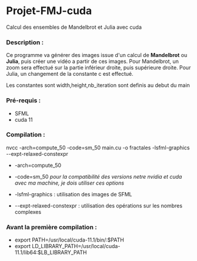 # Projet-FMJ-cuda

Calcul des ensembles de Mandelbrot et Julia avec cuda

### Description :

Ce programme va générer des images issue d'un calcul de **Mandelbrot** ou **Julia**, puis créer une vidéo a partir de ces images.
Pour Mandelbrot, un zoom sera effectué sur la partie inférieur droite, puis supérieure droite.
Pour Julia, un changement de la constante c est effectué.

Les constantes sont width,height,nb_iteration sont definis au debut du main

### Pré-requis : 
* SFML 
* cuda 11
	
### Compilation :

nvcc -arch=compute_50 -code=sm_50 main.cu -o fractales -lsfml-graphics --expt-relaxed-constexpr

* -arch=compute_50
* -code=sm_50 
*pour la compatibilité des versions netre nvidia et cuda avec ma machine, je dois utiliser ces options*

* -lsfml-graphics : utilisation des images de SFML
* --expt-relaxed-constexpr : utilisation des opérations sur les nombres complexes


### Avant la première compilation :

* export PATH=/usr/local/cuda-11.1/bin/:$PATH
* export LD_LIBRARY_PATH=/usr/local/cuda-11.1/lib64:$LB_LIBRARY_PATH






